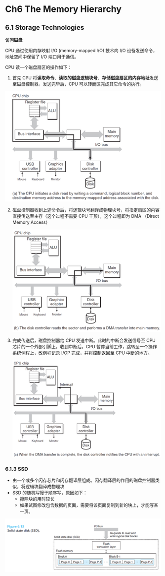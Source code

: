 # Ch6 The Memory Hierarchy

## 6.1 Storage Technologies

**访问磁盘**

CPU 通过使用内存映射 I/O (memory-mapped I/O) 技术向 I/O 设备发送命令，地址空间中保留了 I/O 端口用于通信。

CPU 读一个磁盘扇区的操作如下：

1. 首先 CPU 将**读取命令**、**读取的磁盘逻辑块号**、**存储磁盘扇区的内存地址**发送至磁盘控制器。发送完毕后，CPU 可以转而区完成其它命令的执行。

![image-20220429112457772](assets/image-20220429112457772.png)

2. 磁盘控制器收到上述命令后，将逻辑块号翻译成物理块号，将指定扇区的内容直接传送至主存（这个过程不需要 CPU 干预），这个过程即为 DMA （Direct Memory Access）

    ![image-20220429112754995](assets/image-20220429112754995.png)

3. 完成传送后，磁盘控制器给 CPU 发送中断。此时的中断会发送信号至  CPU 芯片的一个外部引脚上，收到中断后，CPU 暂停当前工作，跳转至一个操作系统例程上，改例程记录 I/OP 完成，并将控制返回至 CPU 中断的地方。

    ![image-20220429112934753](assets/image-20220429112934753.png)

    

### 6.1.3 SSD
* 由一个或多个闪存芯片和闪存翻译层组成。闪存翻译层的作用的磁盘控制器类似，将逻辑块翻译成物理块
* SSD 的随机写慢于顺序写，原因如下：
    * 擦除块的用时较长
    * 如果试图修改包含数据的页面，需要将该页面复制到新的块上，才能写某一页。

![image-20220429113807835](assets/image-20220429113807835.png)

